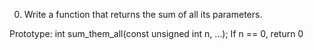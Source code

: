 0. Write a function that returns the sum of all its parameters.

Prototype: int sum_them_all(const unsigned int n, ...);
If n == 0, return 0

